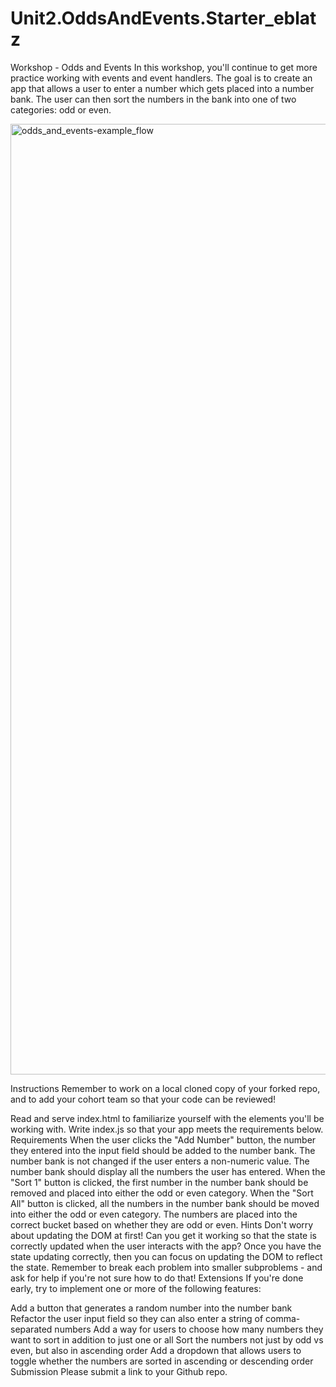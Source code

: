 # Unit2.OddsAndEvents.Starter_eblatz
Workshop - Odds and Events
In this workshop, you'll continue to get more practice working with events and event handlers. The goal is to create an app that allows a user to enter a number which gets placed into a number bank. The user can then sort the numbers in the bank into one of two categories: odd or even.

 <img width="1521" alt="odds_and_events-example_flow" src="https://github.com/leblatz/Unit2.OddsAndEvents.Starter_eblatz/assets/147367227/fd9e4ef7-4056-446d-9c20-084899820fa5">

Instructions
Remember to work on a local cloned copy of your forked repo, and to add your cohort team so that your code can be reviewed!

Read and serve index.html to familiarize yourself with the elements you'll be working with.
Write index.js so that your app meets the requirements below.
Requirements
When the user clicks the "Add Number" button, the number they entered into the input field should be added to the number bank.
The number bank is not changed if the user enters a non-numeric value.
The number bank should display all the numbers the user has entered.
When the "Sort 1" button is clicked, the first number in the number bank should be removed and placed into either the odd or even category.
When the "Sort All" button is clicked, all the numbers in the number bank should be moved into either the odd or even category.
The numbers are placed into the correct bucket based on whether they are odd or even.
Hints
Don't worry about updating the DOM at first! Can you get it working so that the state is correctly updated when the user interacts with the app?
Once you have the state updating correctly, then you can focus on updating the DOM to reflect the state.
Remember to break each problem into smaller subproblems - and ask for help if you're not sure how to do that!
Extensions
If you're done early, try to implement one or more of the following features:

Add a button that generates a random number into the number bank
Refactor the user input field so they can also enter a string of comma-separated numbers
Add a way for users to choose how many numbers they want to sort in addition to just one or all
Sort the numbers not just by odd vs even, but also in ascending order
Add a dropdown that allows users to toggle whether the numbers are sorted in ascending or descending order
Submission
Please submit a link to your Github repo.
